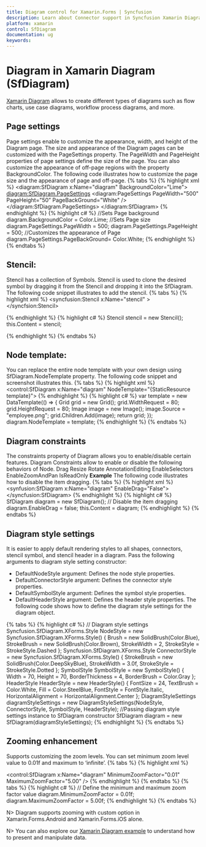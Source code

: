 ```yaml
---
title: Diagram control for Xamarin.Forms | Syncfusion
description: Learn about Connector support in Syncfusion Xamarin Diagram (SfDiagram) control and more details.
platform: xamarin
control: SfDiagram
documentation: ug
keywords: 
---
```


# Diagram in Xamarin Diagram (SfDiagram)
[Xamarin Diagram](https://www.syncfusion.com/xamarin-ui-controls/xamarin-diagram) allows to create different types of diagrams such as flow charts, use case diagrams, workflow process diagrams, and more.

## Page settings
Page settings enable to customize the appearance, width, and height of the Diagram page. The size and appearance of the Diagram pages can be customized with the PageSettings property.
The PageWidth and PageHeight properties of page settings define the size of the page. You can also customize the appearance of off-page regions with the property BackgroundColor.
The following code illustrates how to customize the page size and the appearance of page and off-page.
{% tabs %}
{% highlight xml %}
<diagram:SfDiagram x:Name="diagram" BackgroundColor="Lime"> 
<diagram:SfDiagram.PageSettings> 
<diagram:PageSettings PageWidth="500" PageHeight="50” PageBackGround="White" /> 
</diagram:SfDiagram.PageSettings> 
</diagram:SfDiagram>
{% endhighlight %}
{% highlight c# %}
//Sets Page background 
diagram.BackgroundColor = Color.Lime; 
//Sets Page size 
diagram.PageSettings.PageWidth = 500; 
diagram.PageSettings.PageHeight = 500; 
//Customizes the appearance of Page
diagram.PageSettings.PageBackGround= Color.White;
{% endhighlight %}
{% endtabs %}

## Stencil:
Stencil has a collection of Symbols. Stencil is used to clone the desired symbol by dragging it from the Stencil and dropping it into the SfDiagram.
The following code snippet illustrates to add the stencil.
{% tabs %}
{% highlight xml %}
<syncfusion:Stencil x:Name="stencil" >
</syncfsion:Stencil>

{% endhighlight %}
{% highlight c# %}
Stencil stencil = new Stencil(); 
this.Content = stencil;

{% endhighlight %}
{% endtabs %}

## Node template:
You can replace the entire node template with your own design using SfDiagram.NodeTemplate property.
The following code snippet and screenshot illustrates this.
{% tabs %}
{% highlight xml %}
<DataTemplate x:Key="template">
  <Grid WidthRequest="80" HeightRequest="80">
    <Image Source="diagram.png"/>
  </Grid>
</DataTemplate>
<control:SfDiagram x:Name="diagram" NodeTemplate="{StaticResource template}">
{% endhighlight %}
{% highlight c# %}
var template = new DataTemplate(() =>
{
    Grid grid = new Grid();
    grid.WidthRequest = 80;
    grid.HeightRequest = 80;
    Image image = new Image();
    image.Source = "employee.png";
    grid.Children.Add(image);
    return grid;
});
diagram.NodeTemplate = template;
{% endhighlight %}
{% endtabs %}

## Diagram constraints
The constraints property of Diagram allows you to enable/disable certain features.
Diagram Constraints allow to enable or disable the following behaviors of Node.
Drag
Resize
Rotate
AnnotationEditing
EnableSelectors
EnableZoomAndPan
IsReadOnly
**Example**
The following code illustrates how to disable the item dragging.
{% tabs %}
{% highlight xml %}
<synfusion:SfDiagram x:Name="diagram" EnableDrag="False">
</syncfusion:SfDiagram>
{% endhighlight %}
{% highlight c# %}
SfDiagram diagram = new SfDiagram(); 
// Disable the item dragging
diagram.EnableDrag = false;
this.Content = diagram;
{% endhighlight %}
{% endtabs %}

## Diagram style settings		
It is easier to apply default rendering styles to all shapes, connectors, stencil symbol, and stencil header in a diagram. Pass the following arguments to diagram style setting constructor: 
 * DefaultNodeStyle argument: Defines the node style properties. 
 * DefaultConnectorStyle argument: Defines the connector style properties.
 * DefaultSymbolStyle argument: Defines the symbol style properties. 
 * DefaultHeaderStyle argument: Defines the header style properties. 
The following code shows how to define the diagram style settings for the diagram object.

{% tabs %}
{% highlight c# %}
// Diagram style settings 
Syncfusion.SfDiagram.XForms.Style NodeStyle = new Syncfusion.SfDiagram.XForms.Style() { Brush = new SolidBrush(Color.Blue), StrokeBrush = new SolidBrush(Color.Brown), StrokeWidth = 2, StrokeStyle = StrokeStyle.Dashed };
Syncfusion.SfDiagram.XForms.Style ConnectorStyle = new Syncfusion.SfDiagram.XForms.Style() { StrokeBrush = new SolidBrush(Color.DeepSkyBlue), StrokeWidth = 3.0f, StrokeStyle = StrokeStyle.Dotted };
SymbolStyle SymbolStyle = new SymbolStyle() { Width = 70, Height = 70, BorderThickness = 4, BorderBrush = Color.Gray }; HeaderStyle HeaderStyle = new HeaderStyle() { FontSize = 24, TextBrush = Color.White, Fill = Color.SteelBlue, FontStyle = FontStyle.Italic, HorizontalAlignment = HorizontalAlignment.Center };
DiagramStyleSettings diagramStyleSettings = new DiagramStyleSettings(NodeStyle, ConnectorStyle, SymbolStyle, HeaderStyle);
//Passing diagram style settings instance to SfDiagram constructor
SfDiagram diagram = new SfDiagram(diagramStyleSettings);
{% endhighlight %}
{% endtabs %}

## Zooming enhancement 
Supports customizing the zoom levels. You can set minimum zoom level value to 0.01f and maximum to ‘infinite’. 
{% tabs %}
{% highlight xml %}
<!-- Define the minimum and maximum zoom factor value -->
<control:SfDiagram x:Name="diagram"  MinimumZoomFactor="0.01" MaximumZoomFactor="5.00" />
{% endhighlight %}
{% endtabs %}
{% tabs %}
{% highlight c# %}
// Define the minimum and maximum zoom factor value 
  diagram.MinimumZoomFactor = 0.01f;
  diagram.MaximumZoomFactor = 5.00f;
{% endhighlight %}
{% endtabs %}

N> Diagram supports zooming with custom option in Xamarin.Forms.Android and Xamarin.Forms.iOS alone.

N> You can also explore our [Xamarin Diagram example](https://github.com/syncfusion/xamarin-demos/tree/master/Forms/Diagram) to understand how to present and manipulate data.

